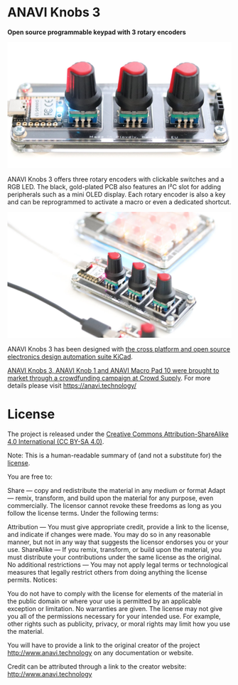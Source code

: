 # ANAVI Knobs 3

**Open source programmable keypad with 3 rotary encoders**

![ANAVI Knobs 3](https://github.com/AnaviTechnology/anavi-knobs-3/blob/main/images/anavi-knobs-3-01.jpg?raw=true)

ANAVI Knobs 3 offers three rotary encoders with clickable switches and a RGB LED. The black, gold-plated PCB also features an I²C slot for adding peripherals such as a mini OLED display. Each rotary encoder is also a key and can be reprogrammed to activate a macro or even a dedicated shortcut.

![ANAVI Knobs 3](https://github.com/AnaviTechnology/anavi-knobs-3/blob/main/images/anavi-knobs-3-02.jpg?raw=true)

ANAVI Knobs 3 has been designed with [the cross platform and open source electronics design automation suite KiCad](https://kicad-pcb.org/).

[ANAVI Knobs 3, ANAVI Knob 1 and ANAVI Macro Pad 10 were brought to market through a crowdfunding campaign at Crowd Supply](https://www.crowdsupply.com/anavi-technology/anavi-macro-pad-10). For more details please visit https://anavi.technology/

# License

The project is released under the [Creative Commons Attribution-ShareAlike 4.0 International (CC BY-SA 4.0)](https://creativecommons.org/licenses/by-sa/4.0/).

Note: This is a human-readable summary of (and not a substitute for) the [license](https://creativecommons.org/licenses/by-sa/4.0/legalcode).

You are free to:

Share — copy and redistribute the material in any medium or format Adapt — remix, transform, and build upon the material for any purpose, even commercially. The licensor cannot revoke these freedoms as long as you follow the license terms. Under the following terms:

Attribution — You must give appropriate credit, provide a link to the license, and indicate if changes were made. You may do so in any reasonable manner, but not in any way that suggests the licensor endorses you or your use. ShareAlike — If you remix, transform, or build upon the material, you must distribute your contributions under the same license as the original. No additional restrictions — You may not apply legal terms or technological measures that legally restrict others from doing anything the license permits. Notices:

You do not have to comply with the license for elements of the material in the public domain or where your use is permitted by an applicable exception or limitation. No warranties are given. The license may not give you all of the permissions necessary for your intended use. For example, other rights such as publicity, privacy, or moral rights may limit how you use the material.

You will have to provide a link to the original creator of the project http://www.anavi.technology on any documentation or website.

Credit can be attributed through a link to the creator website: http://www.anavi.technology
